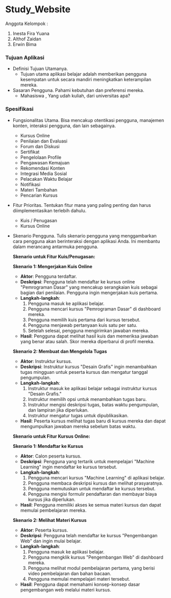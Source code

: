 # Study_Website

Anggota Kelompok :
1. Inesta Fira Yuana
2. Althof Zaidan
3. Erwin Bima

### Tujuan Aplikasi

- Definisi Tujuan Utamanya. 
    - Tujuan utama aplikasi belajar adalah memberikan pengguna kesempatan untuk secara mandiri meningkatkan keterampilan mereka.
- Sasaran Pengguna. Pahami kebutuhan dan preferensi mereka.
    - Mahasiswa , Yang udah kuliah, dari universitas apa?
 
### Spesifikasi

- Fungsionalitas Utama. Bisa mencakup otentikasi pengguna, manajemen konten, interaksi pengguna, dan lain sebagainya.
    - Kursus Online
    - Penilaian dan Evaluasi
    - Forum dan Diskusi
    - Sertifikat
    - Pengelolaan Profile
    - Pengawasan Kemajuan
    - Rekomendasi Konten
    - Integrasi Media Sosial
    - Pelacakan Waktu Belajar
    - Notifikasi
    - Materi Tambahan
    - Pencarian Kursus
- Fitur Prioritas.  Tentukan fitur mana yang paling penting dan harus diimplementasikan terlebih dahulu.
    - Kuis / Penugasan
    - Kursus Online
- Skenario Pengguna. Tulis skenario pengguna yang menggambarkan cara pengguna akan berinteraksi dengan aplikasi Anda. Ini membantu dalam merancang antarmuka pengguna.
    
    **Skenario untuk Fitur Kuis/Penugasan:**
    
    **Skenario 1: Mengerjakan Kuis Online**
    
    - **Aktor**: Pengguna terdaftar.
    - **Deskripsi**: Pengguna telah mendaftar ke kursus online "Pemrograman Dasar" yang mencakup serangkaian kuis sebagai bagian dari penilaian. Pengguna ingin mengerjakan kuis pertama.
    - **Langkah-langkah**:
        1. Pengguna masuk ke aplikasi belajar.
        2. Pengguna mencari kursus "Pemrograman Dasar" di dashboard mereka.
        3. Pengguna memilih kuis pertama dari kursus tersebut.
        4. Pengguna menjawab pertanyaan kuis satu per satu.
        5. Setelah selesai, pengguna mengirimkan jawaban mereka.
    - **Hasil**: Pengguna dapat melihat hasil kuis dan memeriksa jawaban yang benar atau salah. Skor mereka diperbarui di profil mereka.
    
    **Skenario 2: Membuat dan Mengelola Tugas**
    
    - **Aktor**: Instruktur kursus.
    - **Deskripsi**: Instruktur kursus "Desain Grafis" ingin menambahkan tugas mingguan untuk peserta kursus dan mengatur tanggal pengumpulan.
    - **Langkah-langkah**:
        1. Instruktur masuk ke aplikasi belajar sebagai instruktur kursus "Desain Grafis."
        2. Instruktur memilih opsi untuk menambahkan tugas baru.
        3. Instruktur mengisi deskripsi tugas, batas waktu pengumpulan, dan lampiran jika diperlukan.
        4. Instruktur mengatur tugas untuk dipublikasikan.
    - **Hasil**: Peserta kursus melihat tugas baru di kursus mereka dan dapat mengumpulkan jawaban mereka sebelum batas waktu.
    
    **Skenario untuk Fitur Kursus Online:**
    
    **Skenario 1: Mendaftar ke Kursus**
    
    - **Aktor**: Calon peserta kursus.
    - **Deskripsi**: Pengguna yang tertarik untuk mempelajari "Machine Learning" ingin mendaftar ke kursus tersebut.
    - **Langkah-langkah**:
        1. Pengguna mencari kursus "Machine Learning" di aplikasi belajar.
        2. Pengguna membaca deskripsi kursus dan melihat prasyaratnya.
        3. Pengguna memutuskan untuk mendaftar ke kursus tersebut.
        4. Pengguna mengisi formulir pendaftaran dan membayar biaya kursus jika diperlukan.
    - **Hasil**: Pengguna memiliki akses ke semua materi kursus dan dapat memulai pembelajaran mereka.
    
    **Skenario 2: Melihat Materi Kursus**
    
    - **Aktor**: Peserta kursus.
    - **Deskripsi**: Pengguna telah mendaftar ke kursus "Pengembangan Web" dan ingin mulai belajar.
    - **Langkah-langkah**:
        1. Pengguna masuk ke aplikasi belajar.
        2. Pengguna mengklik kursus "Pengembangan Web" di dashboard mereka.
        3. Pengguna melihat modul pembelajaran pertama, yang berisi video pembelajaran dan bahan bacaan.
        4. Pengguna memulai mempelajari materi tersebut.
    - **Hasil**: Pengguna dapat memahami konsep-konsep dasar pengembangan web melalui materi kursus.
 
